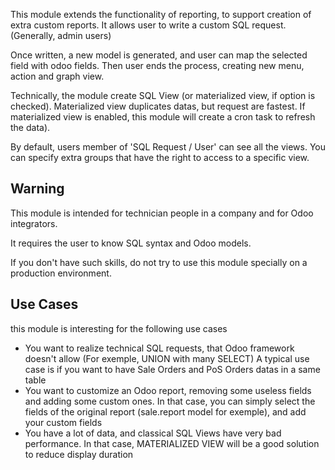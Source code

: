 This module extends the functionality of reporting, to support creation
of extra custom reports. It allows user to write a custom SQL request.
(Generally, admin users)

Once written, a new model is generated, and user can map the selected
field with odoo fields. Then user ends the process, creating new menu,
action and graph view.

Technically, the module create SQL View (or materialized view, if option
is checked). Materialized view duplicates datas, but request are
fastest. If materialized view is enabled, this module will create a cron
task to refresh the data).

By default, users member of 'SQL Request / User' can see all the views.
You can specify extra groups that have the right to access to a specific
view.

## Warning

This module is intended for technician people in a company and for Odoo
integrators.

It requires the user to know SQL syntax and Odoo models.

If you don't have such skills, do not try to use this module specially
on a production environment.

## Use Cases

this module is interesting for the following use cases

- You want to realize technical SQL requests, that Odoo framework
  doesn't allow (For exemple, UNION with many SELECT) A typical use case
  is if you want to have Sale Orders and PoS Orders datas in a same
  table
- You want to customize an Odoo report, removing some useless fields and
  adding some custom ones. In that case, you can simply select the
  fields of the original report (sale.report model for exemple), and add
  your custom fields
- You have a lot of data, and classical SQL Views have very bad
  performance. In that case, MATERIALIZED VIEW will be a good solution
  to reduce display duration
